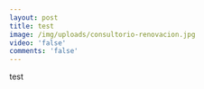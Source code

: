 ```yaml
---
layout: post
title: test
image: /img/uploads/consultorio-renovacion.jpg
video: 'false'
comments: 'false'
---
```

test

